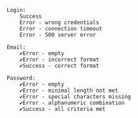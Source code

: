     
    Login:
        Success
        Error - wrong credentials
        Error - connection timeout
        Error - 500 server error

    Email:
        ✔Error - empty
        ✔Error - incorrect format
        ✔Success - correct format

    Password:
        ✔Error - empty
        ✔Error - minimal length not met
        ✔Error - special characters missing
        ✔Error - alphanumeric combination
        ✔Success - all criteria met
